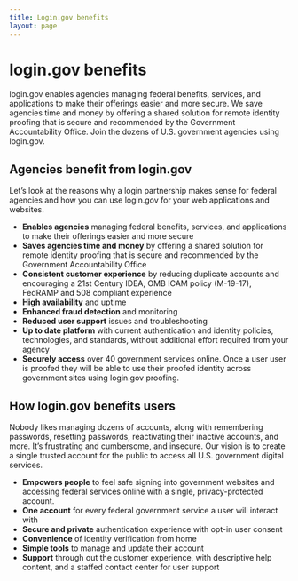 ```yaml
---
title: Login.gov benefits
layout: page
---
```


# login.gov benefits

login.gov enables agencies managing federal benefits, services, and applications to make their offerings easier and more secure. We save agencies time and money by offering a shared solution for remote identity proofing that is secure and recommended by the Government Accountability Office. Join the dozens of U.S. government agencies using login.gov. 

## Agencies benefit from login.gov

Let’s look at the reasons why a login partnership makes sense for federal agencies and how you can use login.gov for your web applications and websites.

- **Enables agencies** managing federal benefits, services, and applications to make their offerings easier and more secure
- **Saves agencies time and money** by offering a shared solution for remote identity proofing that is secure and recommended by the Government Accountability Office
- **Consistent customer experience** by reducing duplicate accounts and encouraging a 21st Century IDEA, OMB ICAM policy (M-19-17), FedRAMP and 508 compliant experience
- **High availability** and uptime
- **Enhanced fraud detection** and monitoring
- **Reduced user support** issues and troubleshooting
- **Up to date platform** with current authentication and identity policies, technologies, and standards, without additional effort required from your agency
- **Securely access** over 40 government services online. Once a user user is proofed they will be able to use their proofed identity across government sites using login.gov proofing.

## How login.gov benefits users
Nobody likes managing dozens of accounts, along with remembering passwords, resetting passwords, reactivating their inactive accounts, and more. It’s frustrating and cumbersome, and insecure. Our vision is to create a single trusted account for the public to access all U.S. government digital services. 

- **Empowers people** to feel safe signing into government websites and accessing federal services online with a single, privacy-protected account.
- **One account** for every federal government service a user will interact with
- **Secure and private** authentication experience with opt-in user consent
- **Convenience** of identity verification from home
- **Simple tools** to manage and update their account
- **Support** through out the customer experience, with descriptive help content, and a staffed contact center for user support